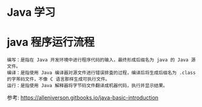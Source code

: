 # Java 学习

# java 程序运行流程

```
编写：是指在 Java 开发环境中进行程序代码的输入，最终形成后缀名为 java 的 Java 源文件。
编译：是指使用 Java 编译器对源文件进行错误排査的过程，编译后将生成后缀名为 .class 的字芾码文件，不像 C 语言那样生成可执行文件。
运行：是指使用 Java 解释器将字节码文件翻译成机器代码，执行并显示结果。

```
参考: https://alleniverson.gitbooks.io/java-basic-introduction